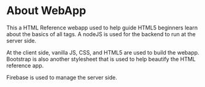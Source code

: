 # About WebApp

This a HTML Reference webapp used to help guide HTML5 beginners learn about the basics of all tags. A nodeJS is used for the backend to run at the server side. 

At the client side, vanilla JS, CSS, and HTML5 are used to build the webapp. Bootstrap is also another stylesheet that is used to help beautify the HTML reference app. 

Firebase is used to manage the server side. 

